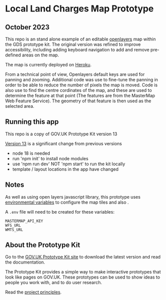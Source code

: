 # Local Land Charges Map Prototype
## October 2023

This repo is an stand alone example of an editable [openlayers](https://openlayers.org/) map within the GDS prototype kit.
The original version was refined to improve accessibility, including adding keyboard navigation to add and remove pre-defined areas on the map.

The map is currently deployed on [Heroku](https://llc-map-prototype-db7fa4c7098c.herokuapp.com/).

From a technical point of view, Openlayers default keys are used for panning and zooming. Additional code was use to fine-tune the panning in order to be able to reduce the number of pixels the map is moved. Code is also use to find the centre cordinates of the map, and these are used to determine the feature at that point (The features are from the MasterMap Web Feature Service). The geometry of that feature is then used as the selected area. 

## Running this app

This repo is a copy of GOV.UK Prototype Kit version 13

[Version 13](https://prototype-kit.service.gov.uk/docs/whats-new) is a significant change from previous versions


- node 18 is needed
- run 'npm init' to install node modules
- use 'npm run dev' NOT 'npm start' to run the kit locally
- template / layout locations in the app have changed



## Notes

As well as using open layers javascript library, this prototype uses [environmental variables](https://nodejs.dev/en/learn/how-to-read-environment-variables-from-nodejs/) to configure the map tiles and also . 

A `.env` file will need to be created for these variables:
```
MASTERMAP_API_KEY
WFS_URL
WMTS_URL
```


## About the Prototype Kit

Go to the [GOV.UK Prototype Kit site](https://govuk-prototype-kit.herokuapp.com/docs) to download the latest version and read the documentation.

The Prototype Kit provides a simple way to make interactive prototypes that look like pages on GOV.UK. These prototypes can be used to show ideas to people you work with, and to do user research.

Read the [project principles](https://govuk-prototype-kit.herokuapp.com/docs/principles).

